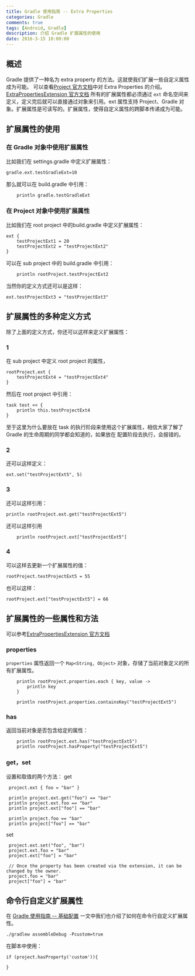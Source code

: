 ```yaml
---
title: Gradle 使用指南 -- Extra Properties 
categories: Gradle
comments: true
tags: [Android, Gradle]
description: 介绍 Gradle 扩展属性的使用
date: 2016-3-15 10:00:00
---
```


## 概述

Gradle 提供了一种名为 extra property 的方法。这就使我们扩展一些自定义属性成为可能。
可以查看[Project 官方文档](https://docs.gradle.org/current/dsl/org.gradle.api.Project.html)中对 Extra Properties 的介绍。
[ExtraPropertiesExtension 官方文档](https://docs.gradle.org/current/dsl/org.gradle.api.plugins.ExtraPropertiesExtension.html)
所有的扩展属性都必须通过 `ext` 命名空间来定义，定义完后就可以直接通过对象来引用。ext 属性支持 Project、Gradle 对象。扩展属性是可读写的。扩展属性，使得自定义属性的跨脚本传递成为可能。

## 扩展属性的使用

### 在 Gradle 对象中使用扩展属性

比如我们在 settings.gradle 中定义扩展属性：

```
gradle.ext.testGradleExt=10
```

那么就可以在 build.gradle 中引用：

```
    println gradle.testGradleExt
```

### 在 Project 对象中使用扩展属性

比如我们在 root project 中的build.gradle 中定义扩展属性：

```
ext {
    testProjectExt1 = 20
    testProjectExt2 = "testProjectExt2"
}
```

可以在 sub project 中的 build.gradle 中引用：

```
    println rootProject.testProjectExt2
```

当然你的定义方式还可以是这样：

```
ext.testProjectExt3 = "testProjectExt3"
```

## 扩展属性的多种定义方式

除了上面的定义方式，你还可以这样来定义扩展属性：

### 1

在 sub project 中定义 root project 的属性，

```
rootProject.ext {
    testProjectExt4 = "testProjectExt4"
}
```

然后在 root project 中引用：

```
task test << {
    println this.testProjectExt4
}
```

至于这里为什么要放在 task 的执行阶段来使用这个扩展属性，相信大家了解了 Gradle  的生命周期的同学都会知道的，如果放在 配置阶段去执行，会报错的。

### 2

还可以这样定义：

```
ext.set("testProjectExt5", 5)
```

### 3

还可以这样引用：

```
println rootProject.ext.get("testProjectExt5")
```

还可以这样引用

```
    println rootProject.ext["testProjectExt5"]
```

### 4

可以这样去更新一个扩展属性的值：

```
rootProject.testProjectExt5 = 55
```

也可以这样：

```
rootProject.ext["testProjectExt5"] = 66
```

## 扩展属性的一些属性和方法

可以参考[ExtraPropertiesExtension 官方文档](https://docs.gradle.org/current/dsl/org.gradle.api.plugins.ExtraPropertiesExtension.html)

### properties

`properties` 属性返回一个 `Map<String, Object>` 对象，存储了当前对象定义的所有扩展属性。

```
    println rootProject.properties.each { key, value ->
        println key
    }
```

```
    println rootProject.properties.containsKey("testProjectExt5")
```

### has

返回当前对象是否包含给定的属性：

```
    println rootProject.ext.has("testProjectExt5")
    println rootProject.hasProperty("testProjectExt5")
```

### get，set

设置和取值的两个方法：
get

```
 project.ext { foo = "bar" }

 println project.ext.get("foo") == "bar"
 println project.ext.foo == "bar"
 println project.ext["foo"] == "bar"

 println project.foo == "bar"
 println project["foo"] == "bar"
```

set

```
 project.ext.set("foo", "bar")
 project.ext.foo = "bar"
 project.ext["foo"] = "bar"

 // Once the property has been created via the extension, it can be changed by the owner.
 project.foo = "bar"
 project["foo"] = "bar"
```

## 命令行自定义扩展属性

在 [Gradle 使用指南 -- 基础配置](http://www.heqiangfly.com/2016/03/03/development-tool-gradle-command-config/) 一文中我们也介绍了如何在命令行自定义扩展属性。

```
./gradlew assembleDebug -Pcustom=true
```

在脚本中使用：

```
if (project.hasProperty('custom')){

}
```

<!--  
https://blog.csdn.net/zxc123e/article/details/72846762
https://docs.gradle.org/current/dsl/org.gradle.api.plugins.ExtraPropertiesExtension.html
-->
